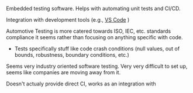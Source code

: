 Embedded testing software. Helps with automating unit tests and CI/CD. 

Integration with development tools (e.g., [VS Code](https://marketplace.visualstudio.com/items?itemName=VectorGroup.vectorcasttestexplorer ) )

Automotive Testing is more catered towards ISO, IEC, etc. standards compliance it seems rather than focusing on anything specific with code.
- Tests specifically stuff like code crash conditions (null values, out of bounds, robustness, boundary conditions, etc.)

Seems very industry oriented software testing. Very very difficult to set up, seems like companies are moving away from it.

Doesn't actualy provide direct CI, works as an integration with 